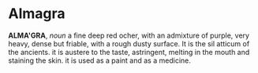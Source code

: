# Almagra

**ALMA'GRA**, _noun_ a fine deep red ocher, with an admixture of purple, very heavy, dense but friable, with a rough dusty surface. It is the sil atticum of the ancients. it is austere to the taste, astringent, melting in the mouth and staining the skin. it is used as a paint and as a medicine.